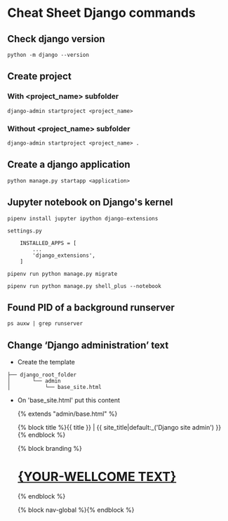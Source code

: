 # Cheat Sheet Django commands  

## Check django version  

    python -m django --version

## Create project  

### With <project_name> subfolder

    django-admin startproject <project_name>  

### Without <project_name> subfolder

    django-admin startproject <project_name> .

## Create a django application

    python manage.py startapp <application>

## Jupyter notebook on Django's kernel

    pipenv install jupyter ipython django-extensions  
    
    settings.py
        
        INSTALLED_APPS = [
            ...
            'django_extensions',
        ]
    
    pipenv run python manage.py migrate

    pipenv run python manage.py shell_plus --notebook

## Found PID of a background runserver
    
    ps auxw | grep runserver

## Change ‘Django administration’ text

- Create the template
```
├── django_root_folder
│       └── admin
│           └── base_site.html
```

- On 'base_site.html' put this content

    {% extends "admin/base.html" %}
    
    {% block title %}{{ title }} | {{ site_title|default:_('Django site admin') }}{% endblock %}
    
    {% block branding %}
    <h1 id="[YOUR_NAME_ID]"><a href="{% url 'admin:index' %}">{YOUR-WELLCOME TEXT}</a></h1>
    {% endblock %}
    
    {% block nav-global %}{% endblock %}

